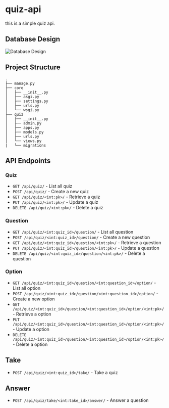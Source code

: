 # quiz-api

this is a simple quiz api.

## Database Design

![Database Design](db-design.png)

## Project Structure

```
.
├── manage.py
├── core
│   ├── __init__.py
│   ├── asgi.py
│   ├── settings.py
│   ├── urls.py
│   └── wsgi.py
├── quiz
│   ├── __init__.py
│   ├── admin.py
│   ├── apps.py
│   ├── models.py
│   ├── urls.py
│   └── views.py
|   └── migrations
```

## API Endpoints

### Quiz

- `GET /api/quiz/` - List all quiz
- `POST /api/quiz/` - Create a new quiz
- `GET /api/quiz/<int:pk>/` - Retrieve a quiz
- `PUT /api/quiz/<int:pk>/` - Update a quiz
- `DELETE /api/quiz/<int:pk>/` - Delete a quiz

### Question

- `GET /api/quiz/<int:quiz_id>/question/` - List all question
- `POST /api/quiz/<int:quiz_id>/question/` - Create a new question
- `GET /api/quiz/<int:quiz_id>/question/<int:pk>/` - Retrieve a question
- `PUT /api/quiz/<int:quiz_id>/question/<int:pk>/` - Update a question
- `DELETE /api/quiz/<int:quiz_id>/question/<int:pk>/` - Delete a question

### Option

- `GET /api/quiz/<int:quiz_id>/question/<int:question_id>/option/` - List all option
- `POST /api/quiz/<int:quiz_id>/question/<int:question_id>/option/` - Create a new option
- `GET /api/quiz/<int:quiz_id>/question/<int:question_id>/option/<int:pk>/` - Retrieve a option
- `PUT /api/quiz/<int:quiz_id>/question/<int:question_id>/option/<int:pk>/` - Update a option
- `DELETE /api/quiz/<int:quiz_id>/question/<int:question_id>/option/<int:pk>/` - Delete a option

## Take

- `POST /api/quiz/<int:quiz_id>/take/` - Take a quiz

## Answer

- `POST /api/quiz/take/<int:take_id>/answer/` - Answer a question

